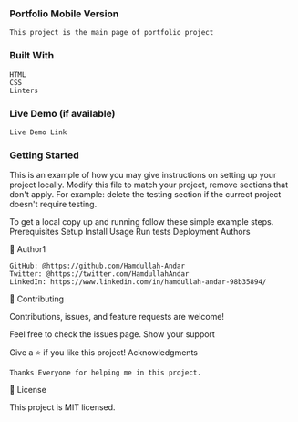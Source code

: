 ### Portfolio Mobile Version

    This project is the main page of portfolio project

### Built With

    HTML
    CSS
    Linters

### Live Demo (if available)

    Live Demo Link

### Getting Started

This is an example of how you may give instructions on setting up your project locally. Modify this file to match your project, remove sections that don't apply. For example: delete the testing section if the currect project doesn't require testing.

To get a local copy up and running follow these simple example steps.
Prerequisites
Setup
Install
Usage
Run tests
Deployment
Authors

👤 Author1

    GitHub: @https://github.com/Hamdullah-Andar
    Twitter: @https://twitter.com/HamdullahAndar
    LinkedIn: https://www.linkedin.com/in/hamdullah-andar-98b35894/

🤝 Contributing

Contributions, issues, and feature requests are welcome!

Feel free to check the issues page.
Show your support

Give a ⭐️ if you like this project!
Acknowledgments

    Thanks Everyone for helping me in this project.

📝 License

This project is MIT licensed.
